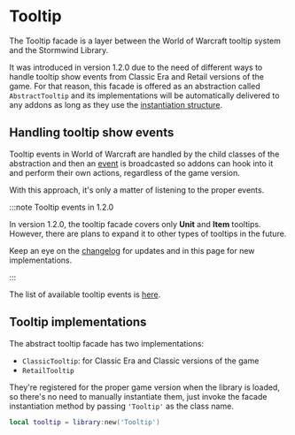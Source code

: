 # Tooltip

The Tooltip facade is a layer between the World of Warcraft tooltip system
and the Stormwind Library.

It was introduced in version 1.2.0 due to the need of different ways to handle
tooltip show events from Classic Era and Retail versions of the game. For that
reason, this facade is offered as an abstraction called `AbstractTooltip` and
its implementations will be automatically delivered to any addons as long as
they use the [instantiation structure](../core/factory).

## Handling tooltip show events

Tooltip events in World of Warcraft are handled by the child classes of the
abstraction and then an [event](events) is broadcasted so addons can
hook into it and perform their own actions, regardless of the game version.

With this approach, it's only a matter of listening to the proper events.

:::note Tooltip events in 1.2.0

In version 1.2.0, the tooltip facade covers only **Unit** and **Item** 
tooltips. However, there are plans to expand it to other types of tooltips
in the future.

Keep an eye on the [changelog](../../changelog) for updates and in this page
for new implementations.

:::

The list of available tooltip events is [here](events#tooltip_item_shown).

## Tooltip implementations

The abstract tooltip facade has two implementations:

- `ClassicTooltip`: for Classic Era and Classic versions of the game
- `RetailTooltip`

They're registered for the proper game version when the library is loaded,
so there's no need to manually instantiate them, just invoke the facade
instantiation method by passing `'Tooltip'` as the class name.

```lua
local tooltip = library:new('Tooltip')
```
